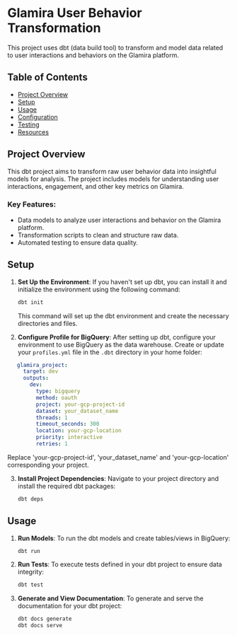 # Glamira User Behavior Transformation
This project uses dbt (data build tool) to transform and model data related to user interactions and behaviors on the Glamira platform.

## Table of Contents
- [Project Overview](#project-overview)
- [Setup](#setup)
- [Usage](#usage)
- [Configuration](#configuration)
- [Testing](#testing)
- [Resources](#resources)

## Project Overview

This dbt project aims to transform raw user behavior data into insightful models for analysis. The project includes models for understanding user interactions, engagement, and other key metrics on Glamira.

### Key Features:
- Data models to analyze user interactions and behavior on the Glamira platform.
- Transformation scripts to clean and structure raw data.
- Automated testing to ensure data quality.

## Setup
1. **Set Up the Environment**:
If you haven't set up dbt, you can install it and initialize the environment using the following command:
    ```bash
    dbt init
    ```
   This command will set up the dbt environment and create the necessary directories and files.

2. **Configure Profile for BigQuery**:
After setting up dbt, configure your environment to use BigQuery as the data warehouse. Create or update your `profiles.yml` file in the `.dbt` directory in your home folder:
 ```yaml
    glamira_project:
      target: dev
      outputs:
        dev:
          type: bigquery
          method: oauth
          project: your-gcp-project-id
          dataset: your_dataset_name
          threads: 1
          timeout_seconds: 300
          location: your-gcp-location
          priority: interactive
          retries: 1
```
Replace 'your-gcp-project-id', 'your_dataset_name' and 'your-gcp-location' corresponding your project.

3. **Install Project Dependencies**:
Navigate to your project directory and install the required dbt packages:
    ```bash
    dbt deps
    ```
## Usage

1. **Run Models**:
    To run the dbt models and create tables/views in BigQuery:
    ```bash
    dbt run
    ```

2. **Run Tests**:
    To execute tests defined in your dbt project to ensure data integrity:
    ```bash
    dbt test
    ```

3. **Generate and View Documentation**:
    To generate and serve the documentation for your dbt project:
    ```bash
    dbt docs generate
    dbt docs serve
    ```